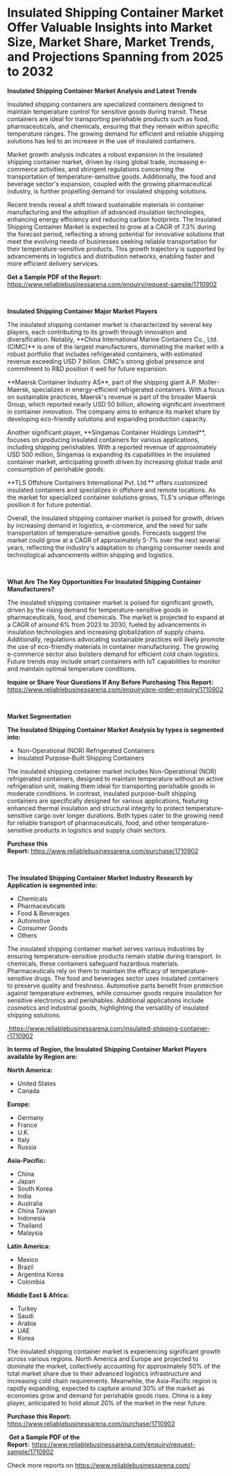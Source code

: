 <p><h1>Insulated Shipping Container Market Offer Valuable Insights into Market Size, Market Share, Market Trends, and Projections Spanning from 2025 to 2032</h1></p><p><strong>Insulated Shipping Container Market Analysis and Latest Trends</strong></p>
<p><p>Insulated shipping containers are specialized containers designed to maintain temperature control for sensitive goods during transit. These containers are ideal for transporting perishable products such as food, pharmaceuticals, and chemicals, ensuring that they remain within specific temperature ranges. The growing demand for efficient and reliable shipping solutions has led to an increase in the use of insulated containers.</p><p>Market growth analysis indicates a robust expansion in the insulated shipping container market, driven by rising global trade, increasing e-commerce activities, and stringent regulations concerning the transportation of temperature-sensitive goods. Additionally, the food and beverage sector's expansion, coupled with the growing pharmaceutical industry, is further propelling demand for insulated shipping solutions.</p><p>Recent trends reveal a shift toward sustainable materials in container manufacturing and the adoption of advanced insulation technologies, enhancing energy efficiency and reducing carbon footprints. The Insulated Shipping Container Market is expected to grow at a CAGR of 7.3% during the forecast period, reflecting a strong potential for innovative solutions that meet the evolving needs of businesses seeking reliable transportation for their temperature-sensitive products. This growth trajectory is supported by advancements in logistics and distribution networks, enabling faster and more efficient delivery services.</p></p>
<p><strong>Get a Sample PDF of the Report:&nbsp;</strong> <a href="https://www.reliablebusinessarena.com/enquiry/request-sample/1710902?utm_campaign=1835&utm_medium=2&utm_source=Github&utm_content=ia&utm_term=10012025&utm_id=insulated-shipping-container">https://www.reliablebusinessarena.com/enquiry/request-sample/1710902</a></p>
<p>&nbsp;</p>
<p><strong>Insulated Shipping Container Major Market Players</strong></p>
<p><p>The insulated shipping container market is characterized by several key players, each contributing to its growth through innovation and diversification. Notably, **China International Marine Containers Co., Ltd. (CIMC)** is one of the largest manufacturers, dominating the market with a robust portfolio that includes refrigerated containers, with estimated revenue exceeding USD 7 billion. CIMC's strong global presence and commitment to R&D position it well for future expansion.</p><p>**Maersk Container Industry AS**, part of the shipping giant A.P. Moller-Maersk, specializes in energy-efficient refrigerated containers. With a focus on sustainable practices, Maersk's revenue is part of the broader Maersk Group, which reported nearly USD 50 billion, allowing significant investment in container innovation. The company aims to enhance its market share by developing eco-friendly solutions and expanding production capacity.</p><p>Another significant player, **Singamas Container Holdings Limited**, focuses on producing insulated containers for various applications, including shipping perishables. With a reported revenue of approximately USD 500 million, Singamas is expanding its capabilities in the insulated container market, anticipating growth driven by increasing global trade and consumption of perishable goods.</p><p>**TLS Offshore Containers International Pvt. Ltd.** offers customized insulated containers and specializes in offshore and remote locations. As the market for specialized container solutions grows, TLS's unique offerings position it for future potential.</p><p>Overall, the insulated shipping container market is poised for growth, driven by increasing demand in logistics, e-commerce, and the need for safe transportation of temperature-sensitive goods. Forecasts suggest the market could grow at a CAGR of approximately 5-7% over the next several years, reflecting the industry's adaptation to changing consumer needs and technological advancements within shipping and logistics.</p></p>
<p>&nbsp;</p>
<p><strong>What Are The Key Opportunities For Insulated Shipping Container Manufacturers?</strong></p>
<p><p>The insulated shipping container market is poised for significant growth, driven by the rising demand for temperature-sensitive goods in pharmaceuticals, food, and chemicals. The market is projected to expand at a CAGR of around 6% from 2023 to 2030, fueled by advancements in insulation technologies and increasing globalization of supply chains. Additionally, regulations advocating sustainable practices will likely promote the use of eco-friendly materials in container manufacturing. The growing e-commerce sector also bolsters demand for efficient cold chain logistics. Future trends may include smart containers with IoT capabilities to monitor and maintain optimal temperature conditions.</p></p>
<p><strong>Inquire or Share Your Questions If Any Before Purchasing This Report:</strong> <a href="https://www.reliablebusinessarena.com/enquiry/pre-order-enquiry/1710902?utm_campaign=1835&utm_medium=2&utm_source=Github&utm_content=ia&utm_term=10012025&utm_id=insulated-shipping-container">https://www.reliablebusinessarena.com/enquiry/pre-order-enquiry/1710902</a></p>
<p>&nbsp;</p>
<p><strong>Market Segmentation</strong></p>
<p><strong>The Insulated Shipping Container Market Analysis by types is segmented into:</strong></p>
<p><ul><li>Non-Operational (NOR) Refrigerated Containers</li><li>Insulated Purpose-Built Shipping Containers</li></ul></p>
<p><p>The insulated shipping container market includes Non-Operational (NOR) refrigerated containers, designed to maintain temperature without an active refrigeration unit, making them ideal for transporting perishable goods in moderate conditions. In contrast, insulated purpose-built shipping containers are specifically designed for various applications, featuring enhanced thermal insulation and structural integrity to protect temperature-sensitive cargo over longer durations. Both types cater to the growing need for reliable transport of pharmaceuticals, food, and other temperature-sensitive products in logistics and supply chain sectors.</p></p>
<p><strong>Purchase this Report:&nbsp;</strong><a href="https://www.reliablebusinessarena.com/purchase/1710902?utm_campaign=1835&utm_medium=2&utm_source=Github&utm_content=ia&utm_term=10012025&utm_id=insulated-shipping-container">https://www.reliablebusinessarena.com/purchase/1710902</a></p>
<p>&nbsp;</p>
<p><strong>The Insulated Shipping Container Market Industry Research by Application is segmented into:</strong></p>
<p><ul><li>Chemicals</li><li>Pharmaceuticals</li><li>Food & Beverages</li><li>Automotive</li><li>Consumer Goods</li><li>Others</li></ul></p>
<p><p>The insulated shipping container market serves various industries by ensuring temperature-sensitive products remain stable during transport. In chemicals, these containers safeguard hazardous materials. Pharmaceuticals rely on them to maintain the efficacy of temperature-sensitive drugs. The food and beverages sector uses insulated containers to preserve quality and freshness. Automotive parts benefit from protection against temperature extremes, while consumer goods require insulation for sensitive electronics and perishables. Additional applications include cosmetics and industrial goods, highlighting the versatility of insulated shipping solutions.</p></p>
<p><a href="https://www.reliablebusinessarena.com/insulated-shipping-container-r1710902?utm_campaign=1835&utm_medium=2&utm_source=Github&utm_content=ia&utm_term=10012025&utm_id=insulated-shipping-container">&nbsp;https://www.reliablebusinessarena.com/insulated-shipping-container-r1710902</a></p>
<p><strong>In terms of Region, the Insulated Shipping Container Market Players available by Region are:</strong></p>
<p>
    <p> <strong> North America: </strong>
        <ul>
            <li>United States</li>
            <li>Canada</li>
        </ul>
        </p> 
    <p> <strong> Europe: </strong>
        <ul>
            <li>Germany</li>
            <li>France</li>
            <li>U.K.</li>
            <li>Italy</li>
            <li>Russia</li>
        </ul>
        </p> 
    <p> <strong> Asia-Pacific: </strong>
        <ul>
            <li>China</li>
            <li>Japan</li>
            <li>South Korea</li>
            <li>India</li>
            <li>Australia</li>
            <li>China Taiwan</li>
            <li>Indonesia</li>
            <li>Thailand</li>
            <li>Malaysia</li>
        </ul>
        </p> 
    <p> <strong> Latin America: </strong>
        <ul>
            <li>Mexico</li>
            <li>Brazil</li>
            <li>Argentina Korea</li>
            <li>Colombia</li>
        </ul>
        </p> 
    <p> <strong> Middle East & Africa: </strong>
        <ul>
            <li>Turkey</li>
            <li>Saudi</li>
            <li>Arabia</li>
            <li>UAE</li>
            <li>Korea</li>
        </ul>
    </p>
    </p>
<p><p>The insulated shipping container market is experiencing significant growth across various regions. North America and Europe are projected to dominate the market, collectively accounting for approximately 50% of the total market share due to their advanced logistics infrastructure and increasing cold chain requirements. Meanwhile, the Asia-Pacific region is rapidly expanding, expected to capture around 30% of the market as economies grow and demand for perishable goods rises. China is a key player, anticipated to hold about 20% of the market in the near future.</p></p>
<p><strong>Purchase this Report: </strong><a href="https://www.reliablebusinessarena.com/purchase/1710902?utm_campaign=1835&utm_medium=2&utm_source=Github&utm_content=ia&utm_term=10012025&utm_id=insulated-shipping-container">https://www.reliablebusinessarena.com/purchase/1710902</a></p>
<p>&nbsp;<strong>Get a Sample PDF of the Report:&nbsp;&nbsp;</strong><a href="https://www.reliablebusinessarena.com/enquiry/request-sample/1710902?utm_campaign=1835&utm_medium=2&utm_source=Github&utm_content=ia&utm_term=10012025&utm_id=insulated-shipping-container">https://www.reliablebusinessarena.com/enquiry/request-sample/1710902</a></p>
<p><strong></strong></p>
<p>Check more reports on <a href="https://www.reliablebusinessarena.com/?utm_campaign=1835&utm_medium=2&utm_source=Github&utm_content=ia&utm_term=10012025&utm_id=insulated-shipping-container">https://www.reliablebusinessarena.com/</a></p>